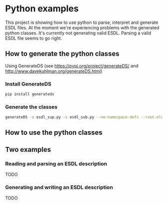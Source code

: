 # Python examples

This project is showing how to use python to parse, interpret and generate ESDL files. At the moment we're experiencing
problems with the generated python classes. It's currently not generating valid ESDL. Parsing a valid ESDL file seems
to go right.

## How to generate the python classes

Using GenerateDS (see https://pypi.org/project/generateDS/ and http://www.davekuhlman.org/generateDS.html)

### Install GenerateDS

```bash
pip install generateds
```

### Generate the classes

```bash
generateDS -o esdl_sup.py -s esdl_sub.py --no-namespace-defs --root-element="EnergySystem" --export="write etree" esdlXML.xsd
```

## How to use the python classes

## Two examples

### Reading and parsing an ESDL description

TODO

### Generating and writing an ESDL description

TODO

